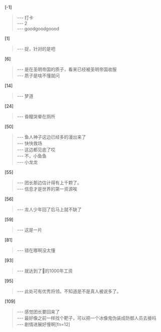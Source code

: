 
[-1] 
>--- 打卡<br>
>--- 2<br>
>--- goodgoodgoood<br>

[1] 
>--- 捉，针对的是吧<br>

[6] 
>--- 是在圣明帝国的质子，看来已经被圣明帝国收服<br>
>--- 质子是啥不懂就问<br>

[14] 
>--- 梦道<br>

[24] 
>--- 昏瞳哭晕在厕所<br>

[50] 
>--- 鱼人神子这边已经多的漫出来了<br>
>--- 快快救场<br>
>--- 这边都见底了哎<br>
>--- 不，小鱼鱼<br>
>--- 小龙龙<br>

[55] 
>--- 团长那边估计得有上千颗了。<br>
>--- 信息才是世界的第一资源唉<br>

[56] 
>--- 龙人少年回了后马上就不缺了<br>

[59] 
>--- 这是一片<br>

[81] 
>--- 错在哪啊没太懂<br>

[93] 
>--- 就达到了🦁的1000年工资<br>

[95] 
>--- 此处可有优秀将领。不知道是不是真人被说多了。<br>

[109] 
>--- 感觉团长要回来了<br>
>--- 最好像之前一样找个靶子，可以把一个冰像鬼伪装成防御人员去接吗<br>
>--- 剧情进展好慢啊[fn=12]<br>
